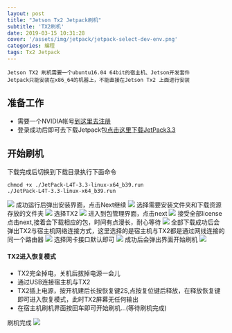 ```yaml
---
layout: post
title: "Jetson Tx2 Jetpack刷机"
subtitle: 'TX2刷机'
date: 2019-03-15 10:31:28
cover: '/assets/img/jetpack/jetpack-select-dev-env.png'
categories: 编程
tags: Tx2 Jetpack
---
```

    Jetson TX2 刷机需要一个ubuntu16.04 64bit的宿主机、Jetson开发套件
    Jetpack只能安装在x86_64的机器上，不能直接在Jetson Tx2 上面进行安装

## 准备工作
+ 需要一个NVIDIA帐号[到这里去注册](https://login.developer.nvidia.com/login?state=g6Fo2SBLbEdzWUZGTnNiVGZKNTJwd3ZndmN3cTFKdG1TSWpudKN0aWTZIFJ4U3pIZEY5UmdXWFlFRlpOUGFyeXRSRXlnZ1VCRGlXo2NpZNkgNGpsalRlak43Uk1POXN1TDBTMzNnRnJZZ2pIWDBWY1c&client=4jljTejN7RMO9suL0S33gFrYgjHX0VcW&protocol=oauth2&response_type=code&method=login&redirect_uri=https%3A%2F%2Fdeveloper.nvidia.com%2Fauth0%2Fcallback%3Fdestination%3D&scope=openid%20profile%20email&audience=https%3A%2F%2Fdevzone.auth0.com%2Fuserinfo)
+ 登录成功后即可去下载Jetpack包[点击这里下载JetPack3.3](https://developer.nvidia.com/embedded/downloads#?tx=$libraries,cuda,cudnn,visionworks,opencv4tegra)

## 开始刷机
下载完成后切换到下载目录执行下面命令

```
chmod +x ./JetPack-L4T-3.3-linux-x64_b39.run
./JetPack-L4T-3.3-linux-x64_b39.run 

```

![](/assets/img/jetpack/jetpack-run.png)
成功运行后弹出安装界面，点击Next继续
![](/assets/img/jetpack/jetpack-installer.png)
选择需要安装文件夹和下载资源存放的文件夹
![](/assets/img/jetpack/jetpack-configuration.png)
选择TX2
![](/assets/img/jetpack/jetpack-select-dev-env.png)
进入到包管理界面，点击next
![](/assets/img/jetpack/jetpack-components-manager.png)
接受全部license点击next,接着会下载相应的包，时间有点漫长，耐心等待
![](/assets/img/jetpack/jetpack-terms.png)
全部下载成功后会弹出TX2与宿主机网络连接方式，这里选择的是宿主机与TX2都是通过网线连接的同一个路由器
![](/assets/img/jetpack/jetpack-network-layout.png)
选择网卡接口默认即可
![](/assets/img/jetpack/jetpack-network-interface.png)
成功后会弹出界面开始刷机
![](/assets/img/jetpack/jetpack-installation-console.png)
#### TX2进入恢复模式
+ TX2完全掉电，关机后拔掉电源一会儿
+ 通过USB连接宿主机与TX2
+ TX2插上电源，按开机建后长按恢复键2S,点按复位键后释放，在释放恢复键即可进入恢复模式，此时TX2屏幕无任何输出
+ 在宿主机刷机界面按回车即可开始刷机...(等待刷机完成)

刷机完成
![](/assets/img/jetpack/jetpack-install-successfully.png)



































